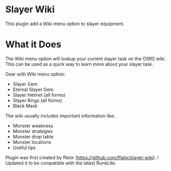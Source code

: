 # Slayer Wiki

This plugin add a Wiki menu option to slayer equipment.

# What it Does

The Wiki menu option will lookup your current slayer task on the OSRS wiki. This can be used as a quick way to learn more about your slayer task.

Gear with Wiki menu option:

-   Slayer Gem
-   Eternal Slayer Gem
-   Slayer Helmet (all forms)
-   Slayer Rings (all forms)
-   Black Mask

The wiki usually includes important information like:

-   Monster weakness
-   Monster strategies
-   Monster drop table
-   Monster locations
-   Useful tips

Plugin was first created by ffalor (https://github.com/ffalor/slayer-wiki). I Updated it to be compatible with the latest RuneLite.
